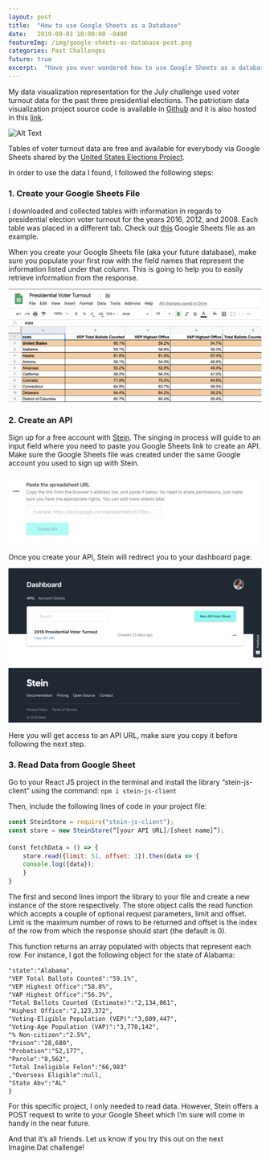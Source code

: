 ```yaml
---
layout: post
title:  "How to use Google Sheets as a Database"
date:   2019-09-01 10:00:00 -0400
featureImg: /img/google-sheets-as-database-post.png
categories: Past Challenges
future: true
excerpt:  "Have you ever wondered how to use Google Sheets as a database for a quick data viz representation? I know I have! After many attempts, I found an open source project that simplifies the process and allows you to skip jumping through hoops. Keep reading to learn more... "
---
```

My data visualization representation for the July challenge used voter turnout data for the past three presidential elections. The patriotism data visualization project source code is available in [Github](https://github.com/milufranz08/patriotism) and it is also hosted in this [link](https://frozen-tor-98791.herokuapp.com/).

![Alt Text](https://media.giphy.com/media/gFhO0EPg7kI5DMWlv7/giphy.gif)

Tables of voter turnout data are free and available for everybody via Google Sheets shared by the [United States Elections Project](http://www.electproject.org/home/voter-turnout/voter-turnout-data).

In order to use the data I found, I followed the following steps:

### 1. Create your Google Sheets File

I downloaded and collected tables with information in regards to presidential election voter turnout for the years 2016, 2012, and 2008. Each table was placed in a different tab. Check out [this](https://docs.google.com/spreadsheets/d/1tzGMbEk2xUQXg-47FM9NWK1NCCsPfby81fnQrL4-hlE/edit#gid=0) Google Sheets file as an example.

When you create your Google Sheets file (aka your future database), make sure you populate your first row with the field names that represent the information listed under that column. This is going to help you to easily retrieve information from the response.

<div class="Post__images">
    <div class="Post__image-crop">
        <img src="/img/google-sheets-database-post/example-sheet.png">
    </div>
</div>

### 2. Create an API

Sign up for a free account with [Stein](https://steinhq.com). The singing in process will guide to an input field where you need to paste you Google Sheets link to create an API. Make sure the Google Sheets file was created under the same Google account you used to sign up with Stein.

<div class="Post__images">
    <div class="Post__image-crop">
        <img src="/img/google-sheets-database-post/example-form.png">
    </div>
</div>

Once you create your API, Stein will redirect you to your dashboard page:

<div class="Post__images">
    <div class="Post__image-crop">
        <img src="/img/google-sheets-database-post/example-dashboard.png">
    </div>
</div>

Here you will get access to an API URL, make sure you copy it before following the next step.

### 3. Read Data from Google Sheet

Go to your React JS project in the terminal and install the library “stein-js-client” using the command:
`npm i stein-js-client`

Then, include the following lines of code in your project file:

```javascript
const SteinStore = require("stein-js-client");
const store = new SteinStore(“[your API URL]/[sheet name]”);

Const fetchData = () => {
    store.read({limit: 51, offset: 1}).then(data => {
	console.log({data});
    }
}
```

The first and second lines import the library to your file and create a new instance of the store respectively. The store object calls the read function which accepts a couple of optional request parameters, limit and offset. Limit is the maximum number of rows to be returned and offset is the index of the row from which the response should start (the default is 0).

This function returns an array populated with objects that represent each row. For instance, I got the following object for the state of Alabama:

```{
"state":"Alabama",
"VEP Total Ballots Counted":"59.1%",
"VEP Highest Office":"58.8%",
"VAP Highest Office":"56.3%",
"Total Ballots Counted (Estimate)":"2,134,061",
"Highest Office":"2,123,372",
"Voting-Eligible Population (VEP)":"3,609,447",
"Voting-Age Population (VAP)":"3,770,142",
"% Non-citizen":"2.5%",
"Prison":"28,680",
"Probation":"52,177",
"Parole":"8,562",
"Total Ineligible Felon":"66,983"
,"Overseas Eligible":null,
"State Abv":"AL"
}
```

For this specific project, I only needed to read data. However, Stein offers a POST request to write to your Google Sheet which I’m sure will come in handy in the near future.

And that it’s all friends. Let us know if you try this out on the next Imagine.Dat challenge!
